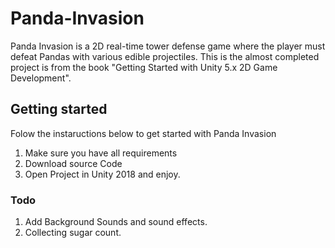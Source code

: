 # Panda-Invasion

Panda Invasion is a 2D real-time tower defense game where the player must defeat Pandas with various edible projectiles. This is the almost completed project is from the book "Getting Started with Unity 5.x 2D Game Development".

## Getting started

Folow the instaructions below to get started with Panda Invasion

1. Make sure you have all requirements
2. Download source Code 
3. Open Project in Unity 2018 and enjoy.

### Todo

1. Add Background Sounds and sound effects.
2. Collecting sugar count.
